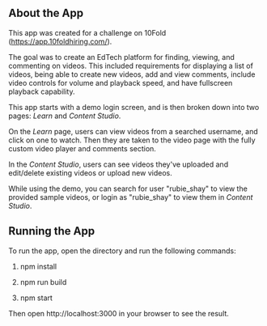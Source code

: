 ## About the App

This app was created for a challenge on 10Fold (https://app.10foldhiring.com/).

The goal was to create an EdTech platform for finding, viewing, and commenting on videos. This included requirements for displaying a list of videos, being able to create new videos, add and view comments, include video controls for volume and playback speed, and have fullscreen playback capability.

This app starts with a demo login screen, and is then broken down into two pages: *Learn* and *Content Studio*.

On the *Learn* page, users can view videos from a searched username, and click on one to watch. Then they are taken to the video page with the fully custom video player and comments section.

In the *Content Studio*, users can see videos they've uploaded and edit/delete existing videos or upload new videos.

While using the demo, you can search for user "rubie_shay" to view the provided sample videos, or login as "rubie_shay" to view them in *Content Studio*.


## Running the App

To run the app, open the directory and run the following commands:

1) npm install

2) npm run build

3) npm start

Then open http://localhost:3000 in your browser to see the result.